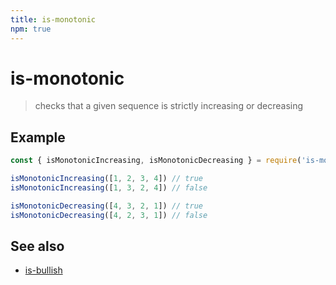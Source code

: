 ```yaml
---
title: is-monotonic
npm: true
---
```

# is-monotonic

> checks that a given sequence is strictly increasing or decreasing

## Example

```javascript
const { isMonotonicIncreasing, isMonotonicDecreasing } = require('is-monotonic')

isMonotonicIncreasing([1, 2, 3, 4]) // true
isMonotonicIncreasing([1, 3, 2, 4]) // false

isMonotonicDecreasing([4, 3, 2, 1]) // true
isMonotonicDecreasing([4, 2, 3, 1]) // false
```

## See also

* [is-bullish](https://g14n.info/is-bullish)

